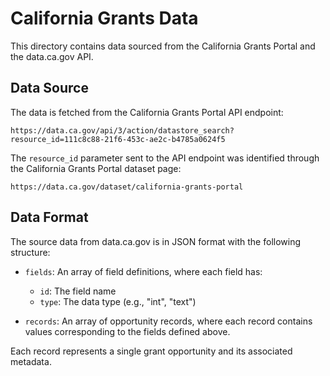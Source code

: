 # California Grants Data

This directory contains data sourced from the California Grants Portal and the data.ca.gov API.

## Data Source

The data is fetched from the California Grants Portal API endpoint:
```
https://data.ca.gov/api/3/action/datastore_search?resource_id=111c8c88-21f6-453c-ae2c-b4785a0624f5
```

The `resource_id` parameter sent to the API endpoint was identified through the California Grants Portal dataset page:
```
https://data.ca.gov/dataset/california-grants-portal
```

## Data Format

The source data from data.ca.gov is in JSON format with the following structure:

- `fields`: An array of field definitions, where each field has:
  - `id`: The field name
  - `type`: The data type (e.g., "int", "text")

- `records`: An array of opportunity records, where each record contains values corresponding to the fields defined above.

Each record represents a single grant opportunity and its associated metadata. 